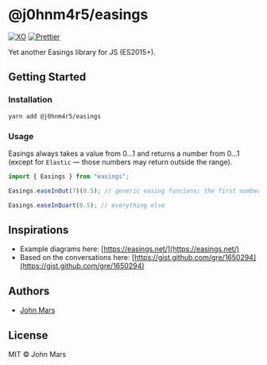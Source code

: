 # @j0hnm4r5/easings

[![XO](https://img.shields.io/badge/code_style-XO-5ed9c7.svg?style=flat-square)](https://github.com/xojs/xo)
[![Prettier](https://img.shields.io/badge/code_style-prettier-ff69b4.svg?style=flat-square)](https://prettier.io/)

Yet another Easings library for JS (ES2015+).

## Getting Started

### Installation

`yarn add @j0hnm4r5/easings`

### Usage

Easings always takes a value from 0...1 and returns a number from 0...1 (except for `Elastic` — those numbers may return outside the range).

```js
import { Easings } from "easings";

Easings.easeInOut(7)(0.5); // generic easing funcions; the first number is the function order

Easings.easeInQuart(0.5); // everything else
```

## Inspirations

-   Example diagrams here: [https://easings.net/](https://easings.net/)
-   Based on the conversations here: [https://gist.github.com/gre/1650294](https://gist.github.com/gre/1650294)

## Authors

-   [John Mars](http://m4r5.io)

## License

MIT © John Mars

